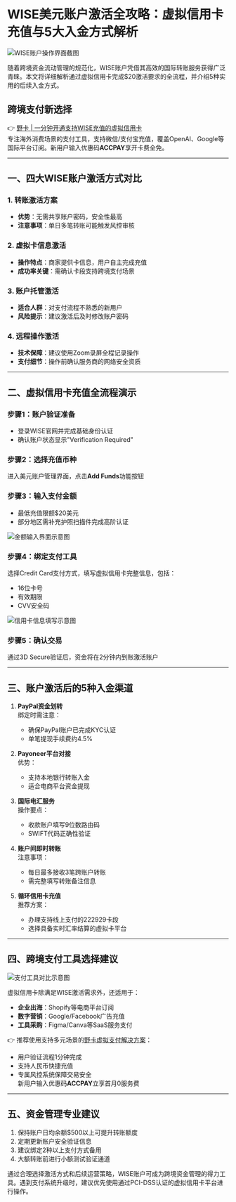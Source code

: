 # WISE美元账户激活全攻略：虚拟信用卡充值与5大入金方式解析

![WISE账户操作界面截图](https://bbtdd.com/wp-content/uploads/img/09645120680.webp)

随着跨境资金流动管理的规范化，WISE账户凭借其高效的国际转账服务获得广泛青睐。本文将详细解析通过虚拟信用卡完成$20激活要求的全流程，并介绍5种实用的后续入金方式。

##  跨境支付新选择
👉 [野卡 | 一分钟开通支持WISE充值的虚拟信用卡](https://bbtdd.com/yeka)  
专注海外消费场景的支付工具，支持微信/支付宝充值，覆盖OpenAI、Google等国际平台订阅。新用户输入优惠码**ACCPAY**享开卡费全免。

---

## 一、四大WISE账户激活方式对比

### 1. 转账激活方案
- **优势**：无需共享账户密码，安全性最高
- **注意事项**：单日多笔转账可能触发风控审核

### 2. 虚拟卡信息激活
- **操作特点**：商家提供卡信息，用户自主完成充值
- **成功率关键**：需确认卡段支持跨境支付场景

### 3. 账户托管激活
- **适合人群**：对支付流程不熟悉的新用户
- **风险提示**：建议激活后及时修改账户密码

### 4. 远程操作激活
- **技术保障**：建议使用Zoom录屏全程记录操作
- **支付细节**：操作前确认服务商的网络安全资质

---

## 二、虚拟信用卡充值全流程演示

### 步骤1：账户验证准备
- 登录WISE官网并完成基础身份认证
- 确认账户状态显示"Verification Required"

### 步骤2：选择充值币种
进入美元账户管理界面，点击**Add Funds**功能按钮

### 步骤3：输入支付金额
- 最低充值限额$20美元
- 部分地区需补充护照扫描件完成高阶认证

![金额输入界面示意图](https://bbtdd.com/wp-content/uploads/img/729924278555.webp)

### 步骤4：绑定支付工具
选择Credit Card支付方式，填写虚拟信用卡完整信息，包括：
- 16位卡号
- 有效期限
- CVV安全码

![信用卡信息填写示意图](https://bbtdd.com/wp-content/uploads/img/92007253.webp)

### 步骤5：确认交易
通过3D Secure验证后，资金将在2分钟内到账激活账户

---

## 三、账户激活后的5种入金渠道

1. **PayPal资金划转**  
绑定时需注意：
   - 确保PayPal账户已完成KYC认证
   - 单笔提现手续费约4.5%

2. **Payoneer平台对接**  
优势：
   - 支持本地银行转账入金
   - 适合电商平台资金提现

3. **国际电汇服务**  
操作要点：
   - 收款账户填写9位数路由码
   - SWIFT代码正确性验证

4. **账户间即时转账**  
注意事项：
   - 每日最多接收3笔跨账户转账
   - 需完整填写转账备注信息

5. **循环信用卡充值**  
推荐方案：
   - 办理支持线上支付的222929卡段
   - 选择具备实时汇率结算的虚拟卡平台

---

## 四、跨境支付工具选择建议

![支付工具对比示意图](https://bbtdd.com/wp-content/uploads/img/52695002.webp)

虚拟信用卡除满足WISE激活需求外，还适用于：
- **企业出海**：Shopify等电商平台订阅
- **数字营销**：Google/Facebook广告充值
- **工具采购**：Figma/Canva等SaaS服务支付

👉 推荐使用支持多元场景的[野卡虚拟支付解决方案](https://bbtdd.com/yeka)：  
- 用户验证流程1分钟完成  
- 支持人民币快捷充值  
- 专属风控系统保障交易安全  
新用户输入优惠码**ACCPAY**立享首月0服务费

---

## 五、资金管理专业建议
1. 保持账户日均余额$500以上可提升转账额度
2. 定期更新账户安全验证信息
3. 建议绑定2种以上支付方式备用
4. 大额转账前进行小额测试验证通道

通过合理选择激活方式和后续运营策略，WISE账户可成为跨境资金管理的得力工具。遇到支付系统升级时，建议优先使用通过PCI-DSS认证的虚拟信用卡平台进行操作。